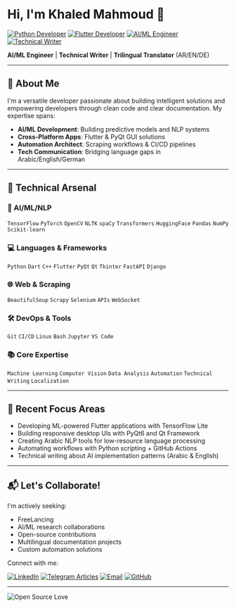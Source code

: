 # Hi, I'm Khaled Mahmoud 👋  
[![Python Developer](https://img.shields.io/badge/Python-Expert-3776AB?logo=python&logoColor=white)](https://github.com/k5602)
[![Flutter Developer](https://img.shields.io/badge/Flutter-Cross_Platform-02569B?logo=flutter)](https://github.com/k5602)
[![AI/ML Engineer](https://img.shields.io/badge/AI/ML-Specialist-FF6F00?logo=tensorflow)](https://github.com/k5602)
[![Technical Writer](https://img.shields.io/badge/Technical_Writer-Progressive-34a853)](https://t.me/knotes56)

**AI/ML Engineer** | **Technical Writer** | **Trilingual Translator** (AR/EN/DE)

---

## 🚀 About Me

I'm a versatile developer passionate about building intelligent solutions and empowering developers through clean code and clear documentation. My expertise spans:

- **AI/ML Development**: Building predictive models and NLP systems
- **Cross-Platform Apps**: Flutter & PyQt GUI solutions
- **Automation Architect**: Scraping workflows & CI/CD pipelines
- **Tech Communication**: Bridging language gaps in Arabic/English/German

---

## 🔧 Technical Arsenal

### 🤖 AI/ML/NLP
`TensorFlow` `PyTorch` `OpenCV` `NLTK` `spaCy` `Transformers` `HuggingFace` `Pandas` `NumPy` `Scikit-learn`

### 💻 Languages & Frameworks
`Python` `Dart` `C++` `Flutter` `PyQt` `Qt` `Tkinter` `FastAPI` `Django`

### 🌐 Web & Scraping
`BeautifulSoup` `Scrapy` `Selenium` `APIs` `WebSocket`

### 🛠️ DevOps & Tools
 `Git` `CI/CD` `Linux` `Bash` `Jupyter` `VS Code`

### 📚 Core Expertise
`Machine Learning` `Computer Vision` `Data Analysis` `Automation` `Technical Writing` `Localization`

---

## 🎯 Recent Focus Areas

- Developing ML-powered Flutter applications with TensorFlow Lite
- Building responsive desktop UIs with PyQt6 and Qt Framework
- Creating Arabic NLP tools for low-resource language processing
- Automating workflows with Python scripting + GitHub Actions
- Technical writing about AI implementation patterns (Arabic & English)

---

## 📬 Let's Collaborate!

I'm actively seeking:
- FreeLancing
- AI/ML research collaborations
- Open-source contributions
- Multilingual documentation projects
- Custom automation solutions

Connect with me:

[![LinkedIn](https://img.shields.io/badge/LinkedIn-Connect-0A66C2?logo=linkedin)](https://www.linkedin.com/in/khaled-mahmoud-b19210311/)
[![Telegram Articles](https://img.shields.io/badge/Telegram-Articles-26A5E4?logo=telegram)](https://t.me/knotes56)
[![Email](https://img.shields.io/badge/Email-Proposal-D14836?logo=gmail)](mailto:khaled.alam5602@email.com)
[![GitHub](https://img.shields.io/badge/GitHub-Profile-181717?logo=github)](https://github.com/k5602)

---
![Open Source Love](https://img.shields.io/badge/Open%20Source-%E2%9D%A4-red)
